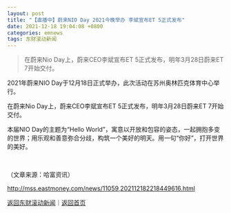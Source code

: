 ```yaml
---
layout: post
title: "【直播中】蔚来NIO Day 2021今晚举办 李斌宣布ET 5正式发布"
date: 2021-12-18 19:04:08 +0800
categories: emnews
tags: 东财滚动新闻
---
```

> 在蔚来Nio Day上，蔚来CEO李斌宣布ET 5正式发布，明年3月28日蔚来ET 7开始交付。

<p>2021年蔚来NIO Day于12月18日正式举办，此次活动在苏州奥林匹克体育中心举行。</p><p><span><span></span>在蔚来Nio Day上，蔚来CEO李斌宣布ET 5正式发布，明年3月28日蔚来ET 7开始交付。</span><br /></p><p>本届NIO Day的主题为“Hello World”，寓意以开放和包容的姿态，一起拥抱多变的世界；用乐观和善意弥合分歧，构筑一个美好的明天。用一句“你好”，打开世界的美好。</p><p><span></span><br /></p><p class="em_media">（文章来源：哈富资讯）</p>

<http://mss.eastmoney.com/news/11059,202112182218449616.html>

[返回东财滚动新闻](//finews.withounder.com/emnews/)｜[返回首页](//finews.withounder.com/)